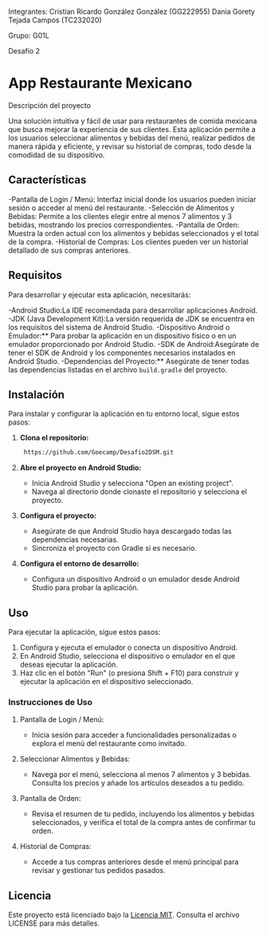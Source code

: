 Integrantes:
Cristian Ricardo González González (GG222955)
Dania Gorety Tejada Campos (TC232020)

Grupo:
G01L

Desafío 2


# App Restaurante Mexicano

Descripción del proyecto

Una solución intuitiva y fácil de usar para restaurantes de comida mexicana que busca mejorar la experiencia de sus clientes. Esta aplicación permite a los usuarios
seleccionar alimentos y bebidas del menú, realizar pedidos de manera rápida y eficiente, y revisar su historial de compras, todo desde la comodidad de su dispositivo.

## Características

-Pantalla de Login / Menú: Interfaz inicial donde los usuarios pueden iniciar sesión o acceder al menú del restaurante.
-Selección de Alimentos y Bebidas: Permite a los clientes elegir entre al menos 7 alimentos y 3 bebidas, mostrando los precios correspondientes.
-Pantalla de Orden: Muestra la orden actual con los alimentos y bebidas seleccionados y el total de la compra.
-Historial de Compras: Los clientes pueden ver un historial detallado de sus compras anteriores.

## Requisitos
Para desarrollar y ejecutar esta aplicación, necesitarás:

-Android Studio:La IDE recomendada para desarrollar aplicaciones Android.
-JDK (Java Development Kit):La versión requerida de JDK se encuentra en los requisitos del sistema de Android Studio.
-Dispositivo Android o Emulador:** Para probar la aplicación en un dispositivo físico o en un emulador proporcionado por Android Studio.
-SDK de Android:Asegúrate de tener el SDK de Android y los componentes necesarios instalados en Android Studio.
-Dependencias del Proyecto:** Asegúrate de tener todas las dependencias listadas en el archivo `build.gradle` del proyecto.

## Instalación

Para instalar y configurar la aplicación en tu entorno local, sigue estos pasos:

1. **Clona el repositorio:**
    ```bash
     https://github.com/Goecamp/Desafio2DSM.git
2. **Abre el proyecto en Android Studio:**
    - Inicia Android Studio y selecciona "Open an existing project".
    - Navega al directorio donde clonaste el repositorio y selecciona el proyecto.

3. **Configura el proyecto:**
    - Asegúrate de que Android Studio haya descargado todas las dependencias necesarias.
    - Sincroniza el proyecto con Gradle si es necesario.

4. **Configura el entorno de desarrollo:**
    - Configura un dispositivo Android o un emulador desde Android Studio para probar la aplicación.

## Uso

Para ejecutar la aplicación, sigue estos pasos:

1. Configura y ejecuta el emulador o conecta un dispositivo Android.
2. En Android Studio, selecciona el dispositivo o emulador en el que deseas ejecutar la aplicación.
3. Haz clic en el botón "Run" (o presiona Shift + F10) para construir y ejecutar la aplicación en el dispositivo seleccionado.

### Instrucciones de Uso

1. Pantalla de Login / Menú:
   - Inicia sesión para acceder a funcionalidades personalizadas o explora el menú del restaurante como invitado.

2. Seleccionar Alimentos y Bebidas:
   - Navega por el menú, selecciona al menos 7 alimentos y 3 bebidas. Consulta los precios y añade los artículos deseados a tu pedido.

3. Pantalla de Orden:
   - Revisa el resumen de tu pedido, incluyendo los alimentos y bebidas seleccionados, y verifica el total de la compra antes de confirmar tu orden.

4. Historial de Compras:
   - Accede a tus compras anteriores desde el menú principal para revisar y gestionar tus pedidos pasados.



## Licencia

Este proyecto está licenciado bajo la [Licencia MIT](LICENSE). Consulta el archivo LICENSE para más detalles.

